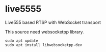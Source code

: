 # live5555
Live555 based RTSP with WebSocket transport 

This source need websocketpp library.

```
sudo apt update
sudo apt install libwebsocketpp-dev
```

